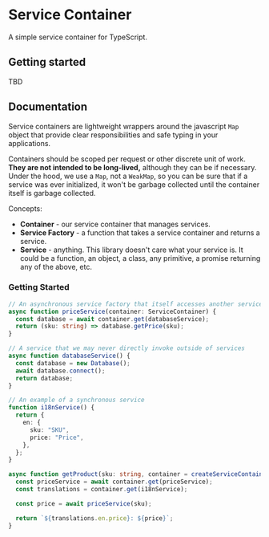 # Service Container

A simple service container for TypeScript.

## Getting started

TBD

## Documentation

Service containers are lightweight wrappers around the javascript `Map` object that provide clear responsibilities and safe typing in your applications.

Containers should be scoped per request or other discrete unit of work. **They are not intended to be long-lived,** although they can be if necessary. Under the hood, we use a `Map`, not a `WeakMap`, so you can be sure that if a service was ever initialized, it won't be garbage collected until the container itself is garbage collected.

Concepts:

- **Container** - our service container that manages services.
- **Service Factory** - a function that takes a service container and returns a service.
- **Service** - anything. This library doesn't care what your service is. It could be a function, an object, a class, any primitive, a promise returning any of the above, etc.

### Getting Started

```ts
// An asynchronous service factory that itself accesses another service
async function priceService(container: ServiceContainer) {
  const database = await container.get(databaseService);
  return (sku: string) => database.getPrice(sku);
}

// A service that we may never directly invoke outside of services
async function databaseService() {
  const database = new Database();
  await database.connect();
  return database;
}

// An example of a synchronous service
function i18nService() {
  return {
    en: {
      sku: "SKU",
      price: "Price",
    },
  };
}

async function getProduct(sku: string, container = createServiceContainer()) {
  const priceService = await container.get(priceService);
  const translations = container.get(i18nService);

  const price = await priceService(sku);

  return `${translations.en.price}: ${price}`;
}
```
